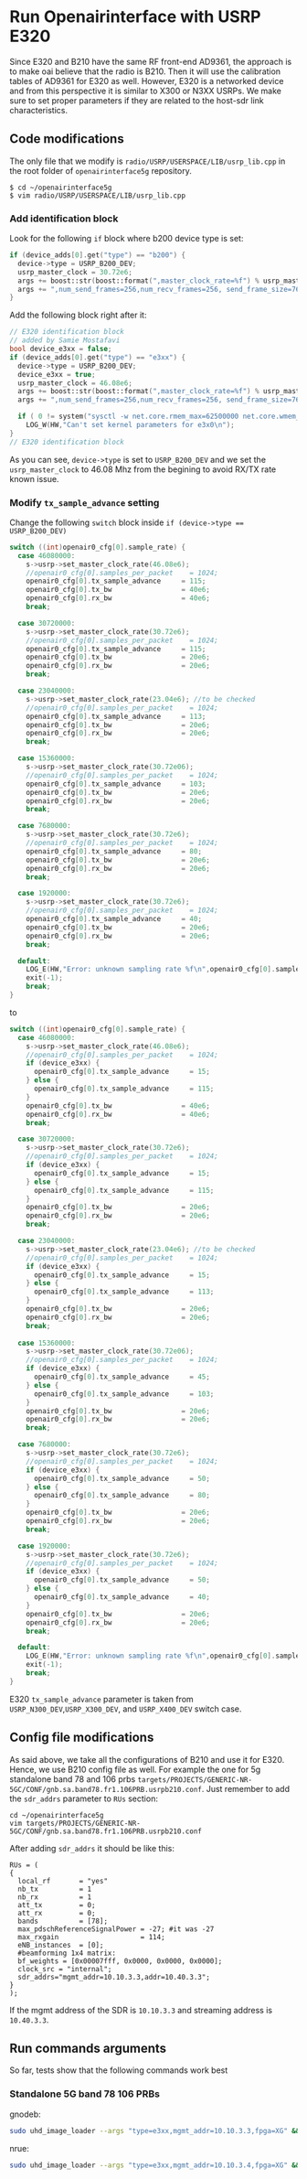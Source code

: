 # Run Openairinterface with USRP E320

Since E320 and B210 have the same RF front-end AD9361, the approach is to make oai believe that the radio is B210. Then it will use the calibration tables of AD9361 for E320 as well. However, E320 is a networked device and from this perspective it is similar to X300 or N3XX USRPs. We make sure to set proper parameters if they are related to the host-sdr link characteristics.

## Code modifications

The only file that we modify is `radio/USRP/USERSPACE/LIB/usrp_lib.cpp` in the root folder of `openairinterface5g` repository.

``` console
$ cd ~/openairinterface5g
$ vim radio/USRP/USERSPACE/LIB/usrp_lib.cpp
```

### Add identification block

Look for the following `if` block where b200 device type is set:
```cpp
if (device_adds[0].get("type") == "b200") {
  device->type = USRP_B200_DEV;
  usrp_master_clock = 30.72e6;
  args += boost::str(boost::format(",master_clock_rate=%f") % usrp_master_clock);
  args += ",num_send_frames=256,num_recv_frames=256, send_frame_size=7680, recv_frame_size=7680" ;
}
```
Add the following block right after it:
```cpp
// E320 identification block
// added by Samie Mostafavi
bool device_e3xx = false;
if (device_adds[0].get("type") == "e3xx") {
  device->type = USRP_B200_DEV;
  device_e3xx = true;
  usrp_master_clock = 46.08e6;
  args += boost::str(boost::format(",master_clock_rate=%f") % usrp_master_clock);
  args += ",num_send_frames=256,num_recv_frames=256, send_frame_size=7680, recv_frame_size=7680";

  if ( 0 != system("sysctl -w net.core.rmem_max=62500000 net.core.wmem_max=62500000") )
    LOG_W(HW,"Can't set kernel parameters for e3x0\n");
}
// E320 identification block
```

As you can see, `device->type` is set to `USRP_B200_DEV` and we set the `usrp_master_clock` to 46.08 Mhz from the begining to avoid RX/TX rate known issue.

### Modify `tx_sample_advance` setting

Change the following `switch` block inside `if (device->type == USRP_B200_DEV)`
```cpp
switch ((int)openair0_cfg[0].sample_rate) {
  case 46080000:
    s->usrp->set_master_clock_rate(46.08e6);
    //openair0_cfg[0].samples_per_packet    = 1024;
    openair0_cfg[0].tx_sample_advance     = 115;
    openair0_cfg[0].tx_bw                 = 40e6;
    openair0_cfg[0].rx_bw                 = 40e6;
    break;

  case 30720000:
    s->usrp->set_master_clock_rate(30.72e6);
    //openair0_cfg[0].samples_per_packet    = 1024;
    openair0_cfg[0].tx_sample_advance     = 115;
    openair0_cfg[0].tx_bw                 = 20e6;
    openair0_cfg[0].rx_bw                 = 20e6;
    break;

  case 23040000:
    s->usrp->set_master_clock_rate(23.04e6); //to be checked
    //openair0_cfg[0].samples_per_packet    = 1024;
    openair0_cfg[0].tx_sample_advance     = 113;
    openair0_cfg[0].tx_bw                 = 20e6;
    openair0_cfg[0].rx_bw                 = 20e6;
    break;

  case 15360000:
    s->usrp->set_master_clock_rate(30.72e06);
    //openair0_cfg[0].samples_per_packet    = 1024;
    openair0_cfg[0].tx_sample_advance     = 103;
    openair0_cfg[0].tx_bw                 = 20e6;
    openair0_cfg[0].rx_bw                 = 20e6;
    break;

  case 7680000:
    s->usrp->set_master_clock_rate(30.72e6);
    //openair0_cfg[0].samples_per_packet    = 1024;
    openair0_cfg[0].tx_sample_advance     = 80;
    openair0_cfg[0].tx_bw                 = 20e6;
    openair0_cfg[0].rx_bw                 = 20e6;
    break;

  case 1920000:
    s->usrp->set_master_clock_rate(30.72e6);
    //openair0_cfg[0].samples_per_packet    = 1024;
    openair0_cfg[0].tx_sample_advance     = 40;
    openair0_cfg[0].tx_bw                 = 20e6;
    openair0_cfg[0].rx_bw                 = 20e6;
    break;

  default:
    LOG_E(HW,"Error: unknown sampling rate %f\n",openair0_cfg[0].sample_rate);
    exit(-1);
    break;
}

```
to
```cpp
switch ((int)openair0_cfg[0].sample_rate) {
  case 46080000:
    s->usrp->set_master_clock_rate(46.08e6);
    //openair0_cfg[0].samples_per_packet    = 1024;
    if (device_e3xx) {
      openair0_cfg[0].tx_sample_advance     = 15;
    } else {
      openair0_cfg[0].tx_sample_advance     = 115;
    }
    openair0_cfg[0].tx_bw                 = 40e6;
    openair0_cfg[0].rx_bw                 = 40e6;
    break;

  case 30720000:
    s->usrp->set_master_clock_rate(30.72e6);
    //openair0_cfg[0].samples_per_packet    = 1024;
    if (device_e3xx) {
      openair0_cfg[0].tx_sample_advance     = 15;
    } else {
      openair0_cfg[0].tx_sample_advance     = 115;
    }
    openair0_cfg[0].tx_bw                 = 20e6;
    openair0_cfg[0].rx_bw                 = 20e6;
    break;

  case 23040000:
    s->usrp->set_master_clock_rate(23.04e6); //to be checked
    //openair0_cfg[0].samples_per_packet    = 1024;
    if (device_e3xx) {
      openair0_cfg[0].tx_sample_advance     = 15;
    } else {
      openair0_cfg[0].tx_sample_advance     = 113;
    }
    openair0_cfg[0].tx_bw                 = 20e6;
    openair0_cfg[0].rx_bw                 = 20e6;
    break;
    
  case 15360000:
    s->usrp->set_master_clock_rate(30.72e06);
    //openair0_cfg[0].samples_per_packet    = 1024;
    if (device_e3xx) {
      openair0_cfg[0].tx_sample_advance     = 45;
    } else {
      openair0_cfg[0].tx_sample_advance     = 103;
    }
    openair0_cfg[0].tx_bw                 = 20e6;
    openair0_cfg[0].rx_bw                 = 20e6;
    break;

  case 7680000:
    s->usrp->set_master_clock_rate(30.72e6);
    //openair0_cfg[0].samples_per_packet    = 1024;
    if (device_e3xx) {
      openair0_cfg[0].tx_sample_advance     = 50;
    } else {
      openair0_cfg[0].tx_sample_advance     = 80;
    }
    openair0_cfg[0].tx_bw                 = 20e6;
    openair0_cfg[0].rx_bw                 = 20e6;
    break;

  case 1920000:
    s->usrp->set_master_clock_rate(30.72e6);
    //openair0_cfg[0].samples_per_packet    = 1024;
    if (device_e3xx) {
      openair0_cfg[0].tx_sample_advance     = 50;
    } else {
      openair0_cfg[0].tx_sample_advance     = 40;
    }
    openair0_cfg[0].tx_bw                 = 20e6;
    openair0_cfg[0].rx_bw                 = 20e6;
    break;

  default:
    LOG_E(HW,"Error: unknown sampling rate %f\n",openair0_cfg[0].sample_rate);
    exit(-1);
    break;
}
```

E320 `tx_sample_advance` parameter is taken from `USRP_N300_DEV`,`USRP_X300_DEV`, and `USRP_X400_DEV` switch case.

## Config file modifications

As said above, we take all the configurations of B210 and use it for E320. Hence, we use B210 config file as well. For example the one for 5g standalone band 78 and 106 prbs `targets/PROJECTS/GENERIC-NR-5GC/CONF/gnb.sa.band78.fr1.106PRB.usrpb210.conf`. Just remember to add the `sdr_addrs` parameter to `RUs` section:
```
cd ~/openairinterface5g
vim targets/PROJECTS/GENERIC-NR-5GC/CONF/gnb.sa.band78.fr1.106PRB.usrpb210.conf
```
After adding `sdr_addrs` it should be like this:
```
RUs = (
{
  local_rf       = "yes"
  nb_tx          = 1
  nb_rx          = 1
  att_tx         = 0;
  att_rx         = 0;
  bands          = [78];
  max_pdschReferenceSignalPower = -27; #it was -27
  max_rxgain                    = 114;
  eNB_instances  = [0];
  #beamforming 1x4 matrix:
  bf_weights = [0x00007fff, 0x0000, 0x0000, 0x0000];
  clock_src = "internal";
  sdr_addrs="mgmt_addr=10.10.3.3,addr=10.40.3.3";
}
);
```
If the mgmt address of the SDR is `10.10.3.3` and streaming address is `10.40.3.3`.

## Run commands arguments

So far, tests show that the following commands work best

### Standalone 5G band 78 106 PRBs

gnodeb:
```bash
sudo uhd_image_loader --args "type=e3xx,mgmt_addr=10.10.3.3,fpga=XG" && sudo ./nr-softmodem -O ../../../targets/PROJECTS/GENERIC-NR-5GC/CONF/gnb.sa.band78.fr1.106PRB.usrpb210.conf --sa --continuous-tx --usrp-tx-thread-config 1 -E --gNBs.[0].min_rxtxtime 6
```
nrue:
``` bash
sudo uhd_image_loader --args "type=e3xx,mgmt_addr=10.10.3.4,fpga=XG" && sudo ./nr-uesoftmodem -r 106 --numerology 1 --band 78 -C 3619200000 --nokrnmod --sa -E --uicc0.imsi 001010000000001 --uicc0.nssai_sd 1 --usrp-args "mgmt_addr=10.10.3.4,addr=10.40.3.4" --ue-fo-compensation --ue-rxgain 120 --ue-txgain 0 --ue-max-power 0
```
